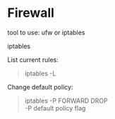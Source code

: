 # Firewall

tool to use: ufw or iptables  

iptables

List current rules:
> iptables -L

Change default policy:
> iptables -P FORWARD DROP  
-P default policy flag
